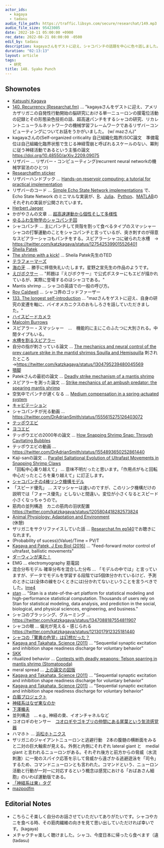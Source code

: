 ```yaml
---
actor_ids:
  - kagaya
  - tadasu
audio_file_path: https://traffic.libsyn.com/secure/researchat/149.mp3 
audio_file_size: 95423005
date: 2022-10-11 05:00:00 +0900
rec_date: 2022-08-21 08:00:00 -0500
edit_by: tadasu
description: kagayaさんをゲストに迎え、シャコパンチの話題を中心に色々話しました。
duration: "02:13:13"
layout: article
tags:
  - 研究
title: 148. Syako Punch
---
```


## Shownotes
- [Katsushi Kagaya](https://twitter.com/katzkagaya)
- [140. Recurrency (Researchat.fm)](https://researchat.fm/episode/140) ... "kagayaさんをゲストに迎え、アメリカザリガニの自発性行動開始の脳研究における単一ニューロンの膜電位活動の記録とその形態染色技術の話、超高速パンチをするシャコの研究、リカレントニューラルネットワークの機械学習フレームワークであるリザバーコンピューティングについてお話をうかがいました。 (w/ mazさん)"
- kagayaさんの(Self-organized criticality 自己組織化臨界)SOC論文　準備電位は自己組織化臨界状態で生じる神経雪崩と呼ばれるスケールのない、冪則に従う神経活動であるという主張の論文　https://doi.org/10.48550/arXiv.2209.09075
- リザバー ... リザバー・コンピューティング(recurrent neural networkの機械学習法のひとつ)
- [Researchatfm sticker](https://twitter.com/researchat_fm/status/1519463611374182402)
- リザバーハンドブック ... [Hands-on reservoir computing: a tutorial for practical implementation](https://iopscience.iop.org/article/10.1088/2634-4386/ac7db7)	
- リザバーのコード ... [Simple Echo State Network implementations](https://mantas.info/code/simple_esn/) で、Echo State Network のミニマルな実装が、[R](https://www.r-project.org/)、[Julia](https://julialang.org/)、[Python](https://www.python.org/)、[MATLAB](https://www.mathworks.com/products/matlab.html)のそれぞれの実装が公開されています。
- [Herbert Jaeger](https://scholar.google.de/citations?user=0uztVbMAAAAJ&hl=en)
- かがやさんの文章 ... [超高速運動から個性そして多様性](https://researchmap.jp/kagaya/misc/37188150)
- [ゆるふわ生物学のシャコパンチ回](https://www.youtube.com/watch?v=u6gDoawF8pc&feature=youtu.be&ab_channel=%E3%82%86%E3%82%8B%E3%81%B5%E3%82%8F%E7%94%9F%E7%89%A9%E5%AD%A6)
- シャコパンチ ... 主にパンチして貝殻を割って食べるタイプのスマッシャーシャコの打撃運動のことをシャコパンチと言っているが、突き刺すのが得意なスピアラーシャコもパンチをする。スピアラーシャコに破られた水槽　→ https://twitter.com/katzkagaya/status/1275425399015526401
- [Sheila Patek](https://pateklab.biology.duke.edu/)
- [The shrimp with a kick!](https://www.ted.com/talks/sheila_patek_the_shrimp_with_a_kick) ... Sheila Patek先生のTED
- [テラフォーマーズ](https://www.amazon.co.jp/dp/B00C9DYZFC/?tag=researchatf04-22)
- [海の牙](https://twitter.com/nobunagashinbo/status/1170327005616672768) ... 勝手に拝借失礼いたします。星野之宣先生の作品のようです。
- [えびボクサー](https://ja.wikipedia.org/wiki/%E3%81%88%E3%81%B3%E3%83%9C%E3%82%AF%E3%82%B5%E3%83%BC) ... "邦題は『えびボクサー』で公式ポスターにもエビが描かれているが、実際に登場するのはシャコである。"
- Mantis shrimp ... シャコの英語での一般の呼び方。
- [Roy Caldwell](https://ucmp.berkeley.edu/arthropoda/crustacea/malacostraca/eumalacostraca/royslist/) ... シャコ界のゴッドファーザー
- [133. The longest self-introduction](https://researchat.fm/episode/133) ... "mazさんをゲストに迎え、自身の研究の変遷を軸に、バイオメカニクスのおもしろさを話していただきました。"
- [ハイスピードカメラ](https://ja.wikipedia.org/wiki/%E3%83%8F%E3%82%A4%E3%82%B9%E3%83%94%E3%83%BC%E3%83%89%E3%82%AB%E3%83%A1%E3%83%A9)
- [Malcolm Burrows](https://www.zoo.cam.ac.uk/directory/malcolm-burrows)
- スピアラー・スマッシャー　...　機能的に主にこのふたつに大別される。中間タイプもいる。
- [水槽を割るスピアラー](https://twitter.com/katzkagaya/status/1275425399015526401)
- 自分の指が刺さっている論文 ... [The mechanics and neural control of the prey capture strike in the mantid shrimps Squilla and Hemisquilla](https://link.springer.com/article/10.1007/BF00299261) 刺されたところ→https://twitter.com/katzkagaya/status/1304795239480045569
- [顎脚](https://ja.wikipedia.org/wiki/%E9%A1%8E%E8%84%9A)
- Patekさんの最初の論文 ... [Deadly strike mechanism of a mantis shrimp](https://www.nature.com/articles/428819a)
- スピアラーを測った論文 ... [Strike mechanics of an ambush predator: the spearing mantis shrimp](https://doi.org/10.1242/jeb.075317)
- 空気中でパンチが遅くなる ... [Medium compensation in a spring-actuated system](https://doi.org/10.1242/jeb.208678)
- [キャビテーション](https://ja.wikipedia.org/wiki/%E3%82%AD%E3%83%A3%E3%83%93%E3%83%86%E3%83%BC%E3%82%B7%E3%83%A7%E3%83%B3)
- シャコパンチが光る動画 ... https://twitter.com/DrAdrianSmith/status/1555615275126403072
- [テッポウエビ](https://ja.wikipedia.org/wiki/%E3%83%86%E3%83%83%E3%83%9D%E3%82%A6%E3%82%A8%E3%83%93)
- [ヨコエビ](https://ja.wikipedia.org/wiki/%E3%83%A8%E3%82%B3%E3%82%A8%E3%83%93)
- テッポウエビの2000年の論文 ... [How Snapping Shrimp Snap: Through Cavitating Bubbles](https://doi.org/10.1126/science.289.5487.2114)
- テッポウエビの動画 ... https://twitter.com/DrAdrianSmith/status/1554893650252861440
- Kaji-sanの論文 ... [Parallel Saltational Evolution of Ultrafast Movements in Snapping Shrimp Claws](https://doi.org/10.1016/j.cub.2017.11.044)
- 「回転中心乗り越えて」 ... 意味不明だったと思います。「作用点がもと回転中心だったところを乗り越えて」に訂正します。
- [シャコパンチの4棒リンク機構モデル](https://twitter.com/katzkagaya/status/1358398122150359040)
- 「スピード優先」 ... スマッシャーは速いのですが、このリンク機構だけの説明では「フォース優先」としないと間違い。変位が小さくなるとスピード小さくなっちゃうので。
- 筋肉の並列構造　カニの筋肉の羽状配置　https://twitter.com/katzkagaya/status/1205804418282573824
- [Animal Physiology: Adaptation and Environment](https://www.amazon.com/Animal-Physiology-Environment-Knut-Schmidt-Nielsen/dp/0521570980)	
(休憩)
- ザリガニをサクリファイスしていた話 ... [Researchat.fm ep140](https://researchat.fm/episode/140)でお聴きになれます。
- (Probability of sucess)(Value)/Time = PV/T
- [Kagaya and Patek, J Exp Biol (2016)](https://journals.biologists.com/jeb/article/219/3/319/16771/Feed-forward-motor-control-of-ultrafast-ballistic) ... "Feed-forward motor control of ultrafast, ballistic movements"
- [ダーウィンが来た！](https://www.nhk.jp/p/darwin/ts/8M52YNKXZ4/)
- EMG ... electromyography 筋電図
- 混合分布モデル 確率分布を混合した分布 ... 「モデルの中では」と言っていますが、データでモデルを学習する段階では5個体分かれているけど、予測のときには(全体の線をひくときには)分かれてないということを言うべきでした。[lme4](https://cran.r-project.org/web/packages/lme4/index.html)
- [stan](https://mc-stan.org/) ... "Stan is a state-of-the-art platform for statistical modeling and high-performance statistical computation. Thousands of users rely on Stan for statistical modeling, data analysis, and prediction in the social, biological, and physical sciences, engineering, and business."
- シャコのブラッシング、グルーミング ... https://twitter.com/katzkagaya/status/1347088187554811907
- シャコの眼 ... 偏光が見える・感じられる　https://twitter.com/katzkagaya/status/1213017912325181440
- [シャコの「驚異の色覚」は幻想だった？](https://www.natureasia.com/ja-jp/ndigest/v11/n4/%E3%82%B7%E3%83%A3%E3%82%B3%E3%81%AE%E3%80%8C%E9%A9%9A%E7%95%B0%E3%81%AE%E8%89%B2%E8%A6%9A%E3%80%8D%E3%81%AF%E5%B9%BB%E6%83%B3%E3%81%A0%E3%81%A3%E3%81%9F%EF%BC%9F/52559)
- [Kagaya and Takahata, Science (2011)](https://pubmed.ncbi.nlm.nih.gov/21493864/) ... "Sequential synaptic excitation and inhibition shape readiness discharge for voluntary behavior"
- [SKK](http://openlab.ring.gr.jp/skk/)
- ritualized behavior ... [Contests with deadly weapons: Telson sparring in mantis shrimp (Stomatopoda)](https://www.researchgate.net/publication/282175977_Contests_with_deadly_weapons_Telson_sparring_in_mantis_shrimp_Stomatopoda)
- meral spread ... [上の論文の図版](https://www.researchgate.net/publication/282175977_Contests_with_deadly_weapons_Telson_sparring_in_mantis_shrimp_Stomatopoda/figures)
- [Kagaya and Takahata, Science (2011)](https://pubmed.ncbi.nlm.nih.gov/21493864/) ... "Sequential synaptic excitation and inhibition shape readiness discharge for voluntary behavior"
- [Kagaya and Takahata, Science (2011)](https://pubmed.ncbi.nlm.nih.gov/21493864/) ... "Sequential synaptic excitation and inhibition shape readiness discharge for voluntary behavior"
- [白眉プロジェクト](https://www.hakubi.kyoto-u.ac.jp/)
- [神経系はなぜ東なのか](https://researchmap.jp/read0118403/research_projects/24521497)
- [下澤楯夫](https://researchmap.jp/read0166424)
- 並列構造　… e.g., 神経の束、イオンチャネルなど
- コオロギのセンサー　[コオロギやゴキブリの仲間にある尾葉という気流感覚器](https://www.jstage.jst.go.jp/article/jsmbe1987/10/11/10_11_29/_pdf)
- ハマホト ... [浜松ホトニクス](https://www.hamamatsu.com/jp/ja/)
- ザリガニのジャイアントニューロンと逃避行動　2本の腹髄の横断面をみると二対の巨大軸索が見える。外側と内側にそれぞれ lateral giant と　medial giant と言われるニューロンがある。それぞれ後方と前方からの脅威（水流刺激）に一発のスパイク応答を示して脅威から遠ざかる逃避遊泳を「司令」するため、コマンドニューロンとも言われた。コマンドという、ニューロン活動と行動が一対一に対応するという概念は感覚における「おばあさん細胞」のいわば運動版である。
- [「神経系は東」タグ](https://twitter.com/search?q=%23%E7%A5%9E%E7%B5%8C%E7%B3%BB%E3%81%AF%E6%9D%B1&src=typed_query&f=top)
- [mazpodfm](https://twitter.com/hashtag/mazpodfm?src=hashtag_click)

## Editorial Notes
- こちらこそ楽しく自分のお話させていただいてありがたいです。シャコやカニを食べる時、その筋肉繊維の向きを見て思い出していただければ幸いです。(kagaya)
- メチャクチャ楽しく聴けました。シャコ、今度日本に帰ったら食べます（違(tadasu)
